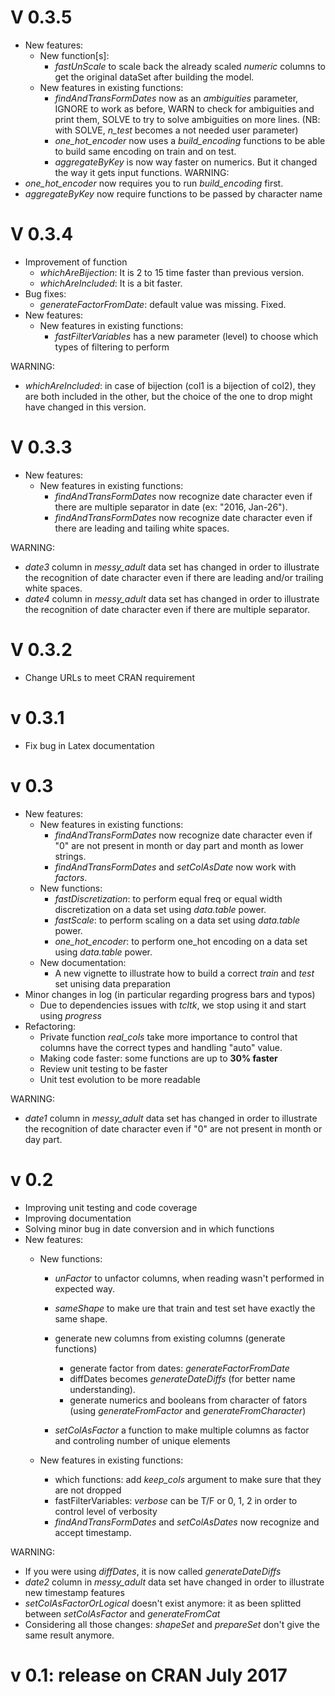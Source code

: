 V 0.3.5
=======
- New features:
    - New function[s]:
        - *fastUnScale* to scale back the already scaled *numeric* columns to get the original dataSet after building the model. 
	- New features in existing functions:
		- *findAndTransFormDates* now as an *ambiguities* parameter, IGNORE to work as before, WARN to check for ambiguities and print them, SOLVE to try to solve ambiguities on more lines. (NB: with SOLVE, *n_test* becomes a not needed user parameter)	
		- *one_hot_encoder* now uses a *build_encoding* functions to be able to build same encoding on train and on test.
		- *aggregateByKey* is now way faster on numerics. But it changed the way it gets input functions.
WARNING:
- *one_hot_encoder* now requires you to run *build_encoding* first.
- *aggregateByKey* now require functions to be passed by character name
		
		
V 0.3.4
========
- Improvement of function 
	- *whichAreBijection*: It is 2 to 15 time faster than previous version.
	- *whichAreIncluded*: It is a bit faster.
- Bug fixes:
	- *generateFactorFromDate*: default value was missing. Fixed.
- New features:
	- New features in existing functions:
		- *fastFilterVariables* has a new parameter (level) to choose which types of filtering to perform
		
WARNING:
- *whichAreIncluded*: in case of bijection (col1 is a bijection of col2), they are both included in the other, but the choice of the one to drop might have changed in this version.

V 0.3.3
========
- New features:
	- New features in existing functions:
		- *findAndTransFormDates* now recognize date character even if there are multiple separator in date (ex: "2016, Jan-26").
		- *findAndTransFormDates* now recognize date character even if there are leading and tailing white spaces.
		
WARNING:
- *date3* column in *messy_adult* data set has changed in order to illustrate the recognition of date character even if there are leading and/or trailing white spaces.
- *date4* column in *messy_adult* data set has changed in order to illustrate the recognition of date character even if there are multiple separator.

V 0.3.2
========
- Change URLs to meet CRAN requirement

v 0.3.1
=======
- Fix bug in Latex documentation

v 0.3
=====
- New features:
	- New features in existing functions:
		- *findAndTransFormDates* now recognize date character even if "0" are not present in month or day part and month as lower strings.
		- *findAndTransFormDates* and *setColAsDate* now work with *factors*.
	- New functions:
		- *fastDiscretization*: to perform equal freq or equal width discretization on a data set using *data.table* power.
		- *fastScale*: to perform scaling on a data set using *data.table* power.
		- *one_hot_encoder*: to perform one_hot encoding on a data set using *data.table* power.
	- New documentation:
		- A new vignette to illustrate how to build a correct *train* and *test* set unising data preparation
- Minor changes in log (in particular regarding progress bars and typos)
	- Due to dependencies issues with *tcltk*, we stop using it and start using *progress*
- Refactoring: 
	- Private function *real_cols* take more importance to control that columns have the correct types and handling "auto" value.
	- Making code faster: some functions are up to **30% faster**
	- Review unit testing to be faster
	- Unit test evolution to be more readable

WARNING:
- *date1* column in *messy_adult* data set has changed in order to illustrate the recognition of date character even if "0" are not present in month or day part.


v 0.2
=====
- Improving unit testing and code coverage
- Improving documentation
- Solving minor bug in date conversion and in which functions
- New features: 
	- New functions:
		- *unFactor* to unfactor columns, when reading wasn't performed in expected way.
		- *sameShape* to make ure that train and test set have exactly the same shape.
		- generate new columns from existing columns (generate functions)
			- generate factor from dates: *generateFactorFromDate*
			- diffDates becomes *generateDateDiffs* (for better name understanding).
			- generate numerics and booleans from character of fators (using *generateFromFactor* and *generateFromCharacter*)
			
		- *setColAsFactor* a function to make multiple columns as factor and controling number of unique elements
		
	- New features in existing functions:	
		- which functions: add *keep_cols* argument to make sure that they are not dropped
		- fastFilterVariables: *verbose* can be T/F or 0, 1, 2 in order to control level of verbosity
		- *findAndTransFormDates* and *setColAsDates* now recognize and accept timestamp.

WARNING:
- If you were using *diffDates*, it is now called *generateDateDiffs*
- *date2* column in *messy_adult* data set have changed in order to illustrate new timestamp features
- *setColAsFactorOrLogical* doesn't exist anymore: it as been splitted between *setColAsFactor* and *generateFromCat*
- Considering all those changes: *shapeSet* and *prepareSet* don't give the same result anymore.


v 0.1: release on CRAN July 2017
================================
